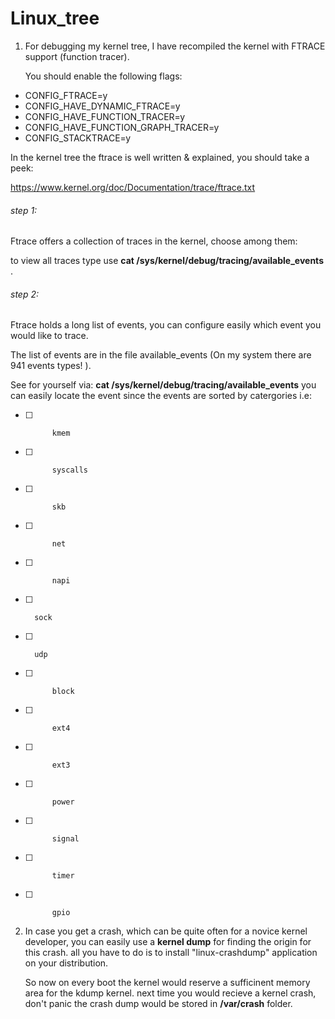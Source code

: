 Linux_tree
==========

1) For debugging my kernel tree, I have recompiled the kernel with FTRACE support (function tracer).

   You should enable the following flags:

* CONFIG_FTRACE=y
* CONFIG_HAVE_DYNAMIC_FTRACE=y
* CONFIG_HAVE_FUNCTION_TRACER=y
* CONFIG_HAVE_FUNCTION_GRAPH_TRACER=y
* CONFIG_STACKTRACE=y

In the kernel tree the ftrace is well written & explained, you should take a peek:

https://www.kernel.org/doc/Documentation/trace/ftrace.txt

###### step 1:
Ftrace offers a collection of traces in the kernel, choose among them:

to view all traces type use **cat /sys/kernel/debug/tracing/available_events** .

###### step 2:

Ftrace holds a long list of events, you can configure easily which event you would like to trace.

The list of events are in the file available_events (On my system there are 941 events types! ). 

See for yourself via: **cat /sys/kernel/debug/tracing/available_events**
you can easily locate the event since the events are sorted by catergories i.e:

- [ ]			kmem
- [ ]			syscalls
- [ ]			skb
- [ ]			net
- [ ]			napi
- [ ]       sock
- [ ]       udp
- [ ]			block
- [ ]			ext4
- [ ]			ext3
- [ ]			power
- [ ]			signal
- [ ]			timer
- [ ]			gpio









2) In case you get a crash, which can be quite often for a novice kernel developer,
   you can easily use a **kernel dump** for finding the origin for this crash. 
   all you have to do is to install "linux-crashdump" application on your distribution.
   
   So now on every boot the kernel would reserve a sufficinent memory area for the kdump kernel.
   next time you would recieve a kernel crash, don't panic the crash dump would be stored in 
   **/var/crash** folder.

